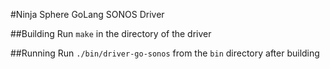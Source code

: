 #Ninja Sphere GoLang SONOS Driver

##Building
Run `make` in the directory of the driver

##Running
Run `./bin/driver-go-sonos` from the `bin` directory after building
